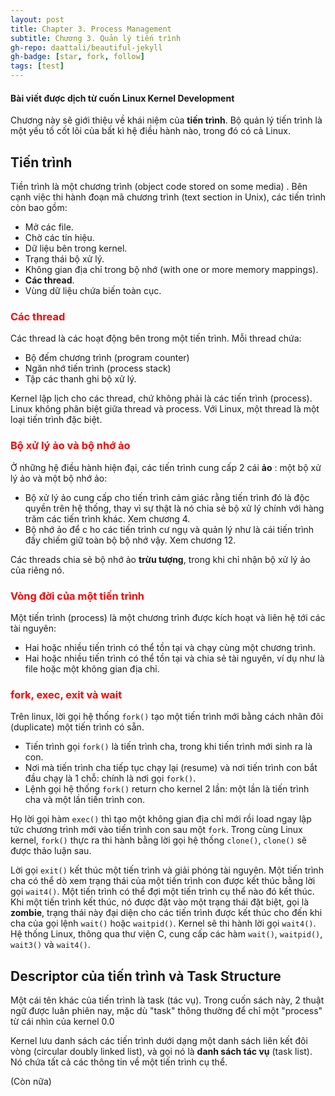 ```yaml
---
layout: post
title: Chapter 3. Process Management
subtitle: Chương 3. Quản lý tiến trình
gh-repo: daattali/beautiful-jekyll
gh-badge: [star, fork, follow]
tags: [test]
---
```


#### **Bài viết được dịch từ cuốn Linux Kernel Development**

Chương này sẽ giới thiệu về khái niệm của **tiến trình**. Bộ quản lý tiến trình là một yếu tố cốt lõi của bất kì hệ điều hành nào, trong đó có cả Linux.

## Tiến trình 

Tiền trình là một chương trình (object code stored on some media) .
Bên cạnh việc thi hành đoạn mã chương trình (text section in Unix), các tiến trình còn bao gồm:
- Mở các file.
- Chờ các tín hiệu.
- Dữ liệu bên trong kernel.
- Trạng thái bộ xử lý.
- Không gian địa chỉ trong bộ nhớ (with one or more memory mappings).
- **Các thread**.
- Vùng dữ liệu chứa biến toàn cục.

### <span style="color:red">Các thread</span>

Các thread là các hoạt động bên trong một tiến trình. Mỗi thread chứa:
- Bộ đếm chương trình (program counter)
- Ngăn nhớ tiến trình (process stack)
- Tập các thanh ghi bộ xử lý.

Kernel lập lịch cho các thread, chứ không phải là các tiến trình (process). Linux không phân biệt giữa thread và process. Với Linux, một thread là một loại tiến trình đặc biệt.


### <span style="color:red">Bộ xử lý ảo và bộ nhớ ảo</span>

Ở những hệ điều hành hiện đại, các tiến trình cung cấp 2 cái **ảo** : một bộ xử lý ảo và một bộ nhớ ảo:
- Bộ xử lý ảo cung cấp cho tiến trình cảm giác rằng tiến trình đó là độc quyền trên hệ thống, thay vì sự thật là nó chia sẻ bộ xử lý chính với hàng trăm các tiến trình khác. Xem chương 4.
- Bộ nhớ ảo để c ho các tiến trình cư ngụ và quản lý như là cái tiến trình đấy chiếm giữ toàn bộ bộ nhớ vậy. Xem chương 12.

Các threads chia sẻ bộ nhớ ảo __trừu tượng__, trong khi chỉ nhận bộ xử lý ảo của riêng nó.

### <span style="color:red">Vòng đời của một tiến trình</span>

Một tiến trình (process) là một chương trình được kích hoạt và liên hệ tới các tài nguyên:
- Hai hoặc nhiều tiến trình có thể tồn tại và chạy cùng một chương trình.
- Hai hoặc nhiều tiến trình có thể tồn tại và chia sẻ tài nguyên, ví dụ như là file hoặc một không gian địa chỉ.

### <span style="color:red">fork, exec, exit và wait</span>

Trên linux, lời gọi hệ thống `fork()` tạo một tiến trình mới bằng cách nhân đôi (duplicate) một tiến trình có sẵn.
- Tiến trình gọi `fork()` là tiến trình cha, trong khi tiến trình mới sinh ra là con.
- Nơi mà tiến trình cha tiếp tục chạy lại (resume) và nơi tiến trình con bắt đầu chạy là  1 chỗ: chính là nơi gọi `fork()`.
- Lệnh gọi hệ thống `fork()` return cho kernel 2 lần: một lần là tiến trình cha và một lần tiến trình con.

Họ lời gọi hàm `exec()` thì tạo một không gian địa chỉ mới rồi load ngay lập tức chương trình mới vào tiến trình con sau một `fork`. Trong cùng Linux kernel, `fork()` thực ra thi hành bằng lời gọi hệ thống `clone()`, `clone()` sẽ được thảo luận sau.

Lời gọi `exit()` kết thúc một tiến trình và giải phóng tài nguyên. Một tiến trình cha có thể dò xem trạng thái của một tiến trình con được kết thúc bằng lời gọi `wait4()`. Một tiến trình có thể đợi một tiến trình cụ thể nào đó kết thúc. Khi một tiến trình kết thúc, nó được đặt vào một trạng thái đặt biệt, gọi là __zombie__, trạng thái này đại diện cho các tiến trình được kết thúc cho đến khi cha của gọi lệnh `wait()` hoặc `waitpid()`. Kernel sẽ thi hành lời gọi `wait4()`. Hệ thống Linux, thông qua thư viện C, cung cấp các hàm `wait()`, `waitpid()`, `wait3()` và `wait4()`.

## Descriptor của tiến trình và Task Structure 

Một cái tên khác của tiến trình là task (tác vụ). Trong cuốn sách này, 2 thuật ngữ được luân phiên nay, mặc dù "task" thông thường để chỉ một "process" từ cái nhìn của kernel 0.0

Kernel lưu danh sách các tiến trình dưới dạng một danh sách liên kết đôi vòng (circular doubly linked list), và gọi nó là **danh sách tác vụ** (task list). Nó chứa tất cả các thông tin về một tiến trình cụ thể.

(Còn nữa) 
